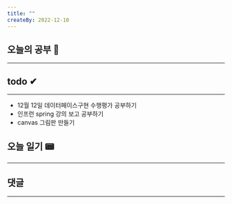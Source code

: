 ```yaml
---
title: ""
createBy: 2022-12-10
---
```

## 오늘의 공부 🎉
---
### 

## todo ✔
---
- 12월 12일 데이터페이스구현 수행평가 공부하기
- 인프런 spring 강의 보고 공부하기
- canvas 그림판 만들기

## 오늘 일기 📟
---
#### 

## 댓글
---

<Comment />